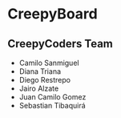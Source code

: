 # CreepyBoard

## CreepyCoders Team
* Camilo Sanmiguel
* Diana Triana
* Diego Restrepo
* Jairo Alzate
* Juan Camilo Gomez
* Sebastian Tibaquirá
